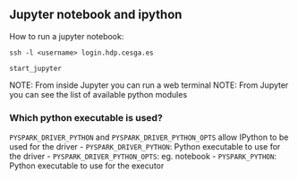Jupyter notebook and ipython
----------------------------

How to run a jupyter notebook:

    ssh -l <username> login.hdp.cesga.es

    start_jupyter

NOTE: From inside Jupyter you can run a web terminal
NOTE: From Jupyter you can see the list of available python modules

### Which python executable is used?
`PYSPARK_DRIVER_PYTHON` and `PYSPARK_DRIVER_PYTHON_OPTS` allow IPython to be used for the driver
    - `PYSPARK_DRIVER_PYTHON`: Python executable to use for the driver
    - `PYSPARK_DRIVER_PYTHON_OPTS`: eg. notebook
    - `PYSPARK_PYTHON`: Python executable to use for the executor
